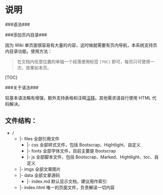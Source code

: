 ﻿说明
==
###语法###

###添加页内目录###

因为 Wiki 单页面很容易有大量的内容，这时候就需要有页内导航，本系统支持页内目录功能。使用方法：

> 在文档内任意位置的单独一个段落使用标签 `[TOC]` 即可，每页只可使用一次，效果如本页。

[TOC]

###关于语法###

较基本语法略有增强，额外支持表格和注释[注释]。其他需求请自行使用 HTML 代码解决。

[注释]: 这是一个注释

## 文件结构： ##

* /
	* 	|- files			全部引用文件
		* 	|- css			全部样式文件，包括 Bootscrap、Hightlight、自定义
		* 	|- fonts		全部字体文件，目前主要是 Bootscrap
		* 	|- js			全部脚本文件，包括 Bootscrap、Marked、Hightlight、toc、自定义
	* 	|- imgs				全部文章图片
	* 	|- data				全部文章源码
		*	|- index.md		默认显示文档，建议用作索引
	* 	|- index.html		唯一的页面文件，负责解读一切内容